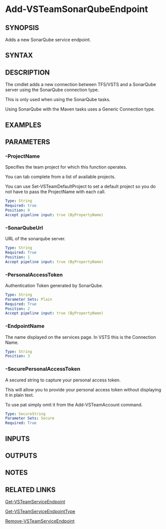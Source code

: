 


# Add-VSTeamSonarQubeEndpoint

## SYNOPSIS

Adds a new SonarQube service endpoint.

## SYNTAX

## DESCRIPTION

The cmdlet adds a new connection between TFS/VSTS and a SonarQube server using the SonarQube connection type.

This is only used when using the SonarQube tasks.

Using SonarQube with the Maven tasks uses a Generic Connection type.

## EXAMPLES

## PARAMETERS

### -ProjectName

Specifies the team project for which this function operates.

You can tab complete from a list of available projects.

You can use Set-VSTeamDefaultProject to set a default project so
you do not have to pass the ProjectName with each call.

```yaml
Type: String
Required: true
Position: 0
Accept pipeline input: true (ByPropertyName)
```

### -SonarQubeUrl

URL of the sonarqube server.

```yaml
Type: String
Required: True
Position: 1
Accept pipeline input: true (ByPropertyName)
```

### -PersonalAccessToken

Authentication Token generated by SonarQube.

```yaml
Type: String
Parameter Sets: Plain
Required: True
Position: 2
Accept pipeline input: true (ByPropertyName)
```

### -EndpointName

The name displayed on the services page.
In VSTS this is the Connection Name.

```yaml
Type: String
Position: 3
```

### -SecurePersonalAccessToken

A secured string to capture your personal access token.

This will allow you to provide your personal access token without displaying it in plain text.

To use pat simply omit it from the Add-VSTeamAccount command.

```yaml
Type: SecureString
Parameter Sets: Secure
Required: True
```

## INPUTS

## OUTPUTS

## NOTES

## RELATED LINKS

[Get-VSTeamServiceEndpoint](Get-VSTeamServiceEndpoint.md)

[Get-VSTeamServiceEndpointType](Get-VSTeamServiceEndpointType.md)

[Remove-VSTeamServiceEndpoint](Remove-VSTeamServiceEndpoint.md)